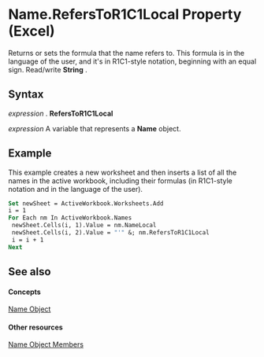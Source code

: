
# Name.RefersToR1C1Local Property (Excel)

Returns or sets the formula that the name refers to. This formula is in the language of the user, and it's in R1C1-style notation, beginning with an equal sign. Read/write  **String** .


## Syntax

 _expression_ . **RefersToR1C1Local**

 _expression_ A variable that represents a **Name** object.


## Example

This example creates a new worksheet and then inserts a list of all the names in the active workbook, including their formulas (in R1C1-style notation and in the language of the user).


```vb
Set newSheet = ActiveWorkbook.Worksheets.Add 
i = 1 
For Each nm In ActiveWorkbook.Names 
 newSheet.Cells(i, 1).Value = nm.NameLocal 
 newSheet.Cells(i, 2).Value = "'" &; nm.RefersToR1C1Local 
 i = i + 1 
Next
```


## See also


#### Concepts


[Name Object](cfedb297-ac0d-dff0-99c7-6927cc5f31ed.md)
#### Other resources


[Name Object Members](7c35e8e8-4f81-7cec-da3e-faf738903726.md)

